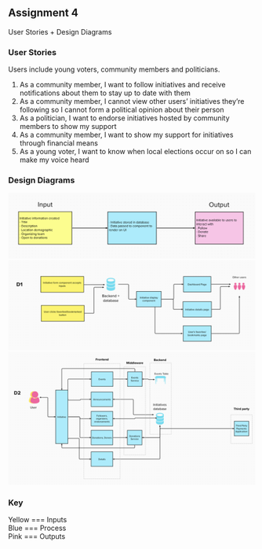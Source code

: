 ## Assignment 4
User Stories + Design Diagrams<br />

### User Stories
Users include young voters, community members and politicians.<br />
1. As a community member, I want to follow initiatives and receive notifications about them to stay up to date with them
2. As a community member, I cannot view other users’ initiatives they’re following so I cannot form a political opinion about their person
3. As a politician, I want to endorse initiatives hosted by community members to show my support
4. As a community member, I want to show my support for initiatives through financial means
5. As a young voter, I want to know when local elections occur on so I can make my voice heard <br />

### Design Diagrams
![D0](/Homework%20Assignments/Diagrams/D0.png)<br />
![D1](/Homework%20Assignments/Diagrams/D1.png)<br />
![D2](/Homework%20Assignments/Diagrams/D2.png)<br />

### Key
Yellow === Inputs<br />
Blue === Process<br />
Pink === Outputs<br />
